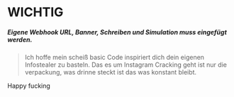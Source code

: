 # WICHTIG
##### Eigene Webhook URL, Banner, Schreiben und Simulation muss eingefügt werden. 
> Ich hoffe mein scheiß basic Code inspiriert dich dein eigenen Infostealer zu basteln. Das es um Instagram Cracking geht ist nur die verpackung, was drinne steckt ist das was konstant bleibt. 

Happy fucking
